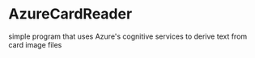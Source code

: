 # AzureCardReader
simple program that uses Azure's cognitive services to derive text from card image files

